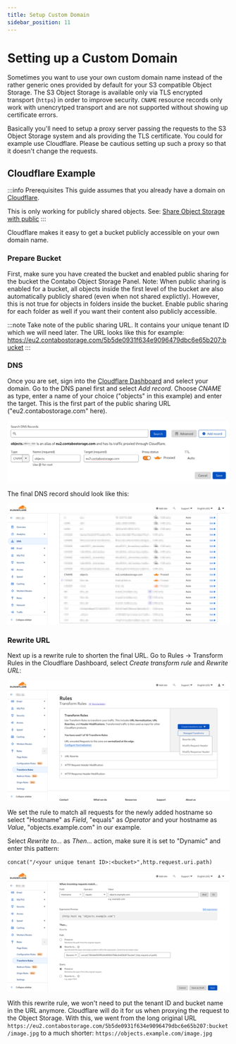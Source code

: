 ```yaml
---
title: Setup Custom Domain
sidebar_position: 11
---
```


# Setting up a Custom Domain

Sometimes you want to use your own custom domain name instead of the rather generic ones provided by default for your S3 compatible Object Storage. The S3 Object Storage is available only via TLS encrypted transport (`https`) in order to improve security. `CNAME` resource records only work with unencrytped transport and are not supported without showing up certificate errors.

Basically you'll need to setup a proxy server passing the requests to the S3 Object Storage system and als providing the TLS certificate. You could for example use Cloudflare. Please be cautious setting up such a proxy so that it doesn't change the requests.

## Cloudflare Example

:::info Prerequisites
This guide assumes that you already have a domain on [Cloudflare](https://www.cloudflare.com/).

This is only working for publicly shared objects. See: [Share Object Storage with public](/docs/products/Object-Storage/Tutorial/shareWithPublic)
:::

Cloudflare makes it easy to get a bucket publicly accessible on your own domain name.

### Prepare Bucket

First, make sure you have created the bucket and enabled public sharing for the bucket the Contabo Object Storage Panel. Note: When public sharing is enabled for a bucket, all objects inside the first level of the bucket are also automatically publicly shared (even when not shared explictly). However, this is not true for objects in folders inside the bucket. Enable public sharing for each folder as well if you want their content also publicly accessible.

:::note
Take note of the public sharing URL. It contains your unique tenant ID which we will need later. The URL looks like this for example: https://eu2.contabostorage.com/5b5de0931f634e9096479dbc6e65b207:bucket
:::

### DNS

Once you are set, sign into the [Cloudflare Dashboard](https://dash.cloudflare.com/) and select your domain. Go to the DNS panel first and select _Add record_. Choose _CNAME_ as type, enter a name of your choice ("objects" in this example) and enter the target. This is the first part of the public sharing URL ("eu2.contabostorage.com" here).

![Cloudflare DNS Add record](/img/products/object-storage/howto/cname/Cloudflare_DNS_Add_record.png)

The final DNS record should look like this:

![Cloudflare DNS CNAME](/img/products/object-storage/howto/cname/Cloudflare_DNS_CNAME.png)

### Rewrite URL

Next up is a rewrite rule to shorten the final URL. Go to Rules &rarr; Transform Rules in the Cloudflare Dashboard, select _Create transform rule_ and _Rewrite URL_:

![Cloudflare Create transform rule](/img/products/object-storage/howto/cname/Cloudflare_Create_transform_rule.png)

We set the rule to match all requests for the newly added hostname so select "Hostname" as _Field_, "equals" as _Operator_ and your hostname as _Value_, "objects.example.com" in our example.

Select _Rewrite to..._ as _Then..._ action, make sure it is set to "Dynamic" and enter this pattern:

```
concat("/<your unique tenant ID>:<bucket>",http.request.uri.path)
```

![Cloudflare URL Rewrite](/img/products/object-storage/howto/cname/Cloudflare_URL_Rewrite.png)

With this rewrite rule, we won't need to put the tenant ID and bucket name in the URL anymore. Cloudflare will do it for us when proxying the request to the Object Storage. With this, we went from the long original URL `https://eu2.contabostorage.com/5b5de0931f634e9096479dbc6e65b207:bucket/image.jpg` to a much shorter: `https://objects.example.com/image.jpg`
